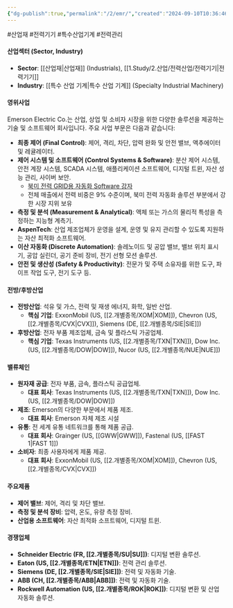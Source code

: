 ```yaml
---
{"dg-publish":true,"permalink":"/2/emr/","created":"2024-09-10T10:36:46.248+09:00","updated":"2025-07-17T18:53:21.722+09:00"}
---
```


#산업재 #전력기기 #특수산업기계 #전력관리

#### 산업섹터 (Sector, Industry)

- **Sector**: [[산업재\|산업재]] (Industrials), [[1.Study/2.산업/전력산업/전력기기\|전력기기]]
- **Industry**: [[특수 산업 기계\|특수 산업 기계]] (Specialty Industrial Machinery)

#### 영위사업

Emerson Electric Co.는 산업, 상업 및 소비자 시장을 위한 다양한 솔루션을 제공하는 기술 및 소프트웨어 회사입니다. 주요 사업 부문은 다음과 같습니다:

- **최종 제어 (Final Control)**: 제어, 격리, 차단, 압력 완화 및 안전 밸브, 액추에이터 및 레귤레이터.
- **제어 시스템 및 소프트웨어 (Control Systems & Software)**: 분산 제어 시스템, 안전 계장 시스템, SCADA 시스템, 애플리케이션 소프트웨어, 디지털 트윈, 자산 성능 관리, 사이버 보안.
	- [북미 전력 GRID용 자동화 Software 강자](7.1_전력에%20묻는%20네%20개의%20질문들.pdf#page=29&selection=6,0,17,2&color=yellow)
	- 전체 매출에서 전력 비중은 9% 수준이며, 북미 전력 자동화 솔루션 부분에서 강한 시장 지위 보유
- **측정 및 분석 (Measurement & Analytical)**: 액체 또는 가스의 물리적 특성을 측정하는 지능형 계측기.
- **AspenTech**: 산업 제조업체가 운영을 설계, 운영 및 유지 관리할 수 있도록 지원하는 자산 최적화 소프트웨어.
- **이산 자동화 (Discrete Automation)**: 솔레노이드 및 공압 밸브, 밸브 위치 표시기, 공압 실린더, 공기 준비 장비, 전기 선형 모션 솔루션.
- **안전 및 생산성 (Safety & Productivity)**: 전문가 및 주택 소유자를 위한 도구, 파이프 작업 도구, 전기 도구 등.

#### 전방/후방산업

- **전방산업**: 석유 및 가스, 전력 및 재생 에너지, 화학, 일반 산업.
    - **핵심 기업**: ExxonMobil (US, [[2.개별종목/XOM\|XOM]]), Chevron (US, [[2.개별종목/CVX\|CVX]]), Siemens (DE, [[2.개별종목/SIE\|SIE]])
- **후방산업**: 전자 부품 제조업체, 금속 및 플라스틱 가공업체.
    - **핵심 기업**: Texas Instruments (US, [[2.개별종목/TXN\|TXN]]), Dow Inc. (US, [[2.개별종목/DOW\|DOW]]), Nucor (US, [[2.개별종목/NUE\|NUE]])

#### 밸류체인

- **원자재 공급**: 전자 부품, 금속, 플라스틱 공급업체.
    - **대표 회사**: Texas Instruments (US, [[2.개별종목/TXN\|TXN]]), Dow Inc. (US, [[2.개별종목/DOW\|DOW]])
- **제조**: Emerson의 다양한 부문에서 제품 제조.
    - **대표 회사**: Emerson 자체 제조 시설
- **유통**: 전 세계 유통 네트워크를 통해 제품 공급.
    - **대표 회사**: Grainger (US, [[GWW\|GWW]]), Fastenal (US, [[FAST 1\|FAST 1]])
- **소비자**: 최종 사용자에게 제품 제공.
    - **대표 회사**: ExxonMobil (US, [[2.개별종목/XOM\|XOM]]), Chevron (US, [[2.개별종목/CVX\|CVX]])

#### 주요제품

- **제어 밸브**: 제어, 격리 및 차단 밸브.
- **측정 및 분석 장비**: 압력, 온도, 유량 측정 장비.
- **산업용 소프트웨어**: 자산 최적화 소프트웨어, 디지털 트윈.


#### 경쟁업체

- **Schneider Electric (FR, [[2.개별종목/SU\|SU]])**: 디지털 변환 솔루션.
- **Eaton (US, [[2.개별종목/ETN\|ETN]])**: 전력 관리 솔루션.
- **Siemens (DE, [[2.개별종목/SIE\|SIE]])**: 전력 및 자동화 기술.
- **ABB (CH, [[2.개별종목/ABB\|ABB]])**: 전력 및 자동화 기술.
- **Rockwell Automation (US, [[2.개별종목/ROK\|ROK]])**: 디지털 변환 및 산업 자동화 솔루션.